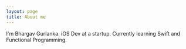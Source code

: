 ```yaml
---
layout: page
title: About me 
---
```


I'm Bhargav Gurlanka. iOS Dev at a startup. Currently learning Swift and Functional Programming.
